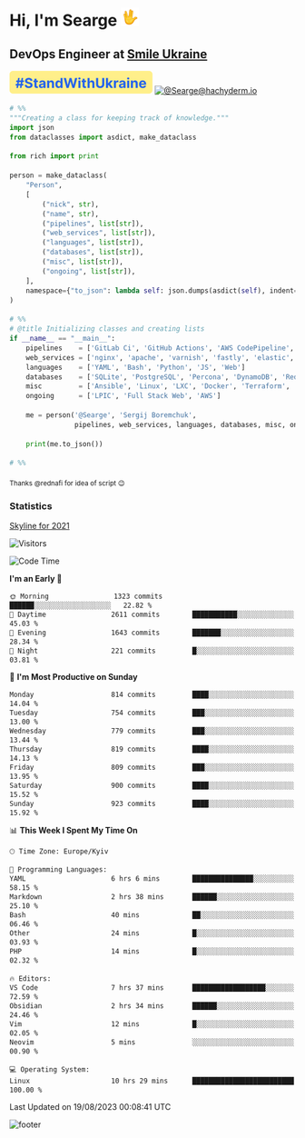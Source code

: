 # Hi, I'm Searge <img src="images/vulcan.webp" style="display: inline-block; margin: 0; height: 2rem" alt="Vulcan salute" />

## DevOps Engineer at [Smile Ukraine](https://smile-ukraine.com/en)

[![Stand With Ukraine](https://raw.githubusercontent.com/vshymanskyy/StandWithUkraine/main/badges/StandWithUkraine.svg)](https://stand-with-ukraine.pp.ua)
<a rel="me" href="https://hachyderm.io/@Searge">![@Searge@hachyderm.io](https://img.shields.io/badge/-@Searge-%232B90D9?logo=mastodon&logoColor=white)</a>

```python
# %%
"""Creating a class for keeping track of knowledge."""
import json
from dataclasses import asdict, make_dataclass

from rich import print

person = make_dataclass(
    "Person",
    [
        ("nick", str),
        ("name", str),
        ("pipelines", list[str]),
        ("web_services", list[str]),
        ("languages", list[str]),
        ("databases", list[str]),
        ("misc", list[str]),
        ("ongoing", list[str]),
    ],
    namespace={"to_json": lambda self: json.dumps(asdict(self), indent=4)},
)

# %%
# @title Initializing classes and creating lists
if __name__ == "__main__":
    pipelines    = ['GitLab Ci', 'GitHub Actions', 'AWS CodePipeline', 'Jenkins']
    web_services = ['nginx', 'apache', 'varnish', 'fastly', 'elastic', 'solr']
    languages    = ['YAML', 'Bash', 'Python', 'JS', 'Web']
    databases    = ['SQLite', 'PostgreSQL', 'Percona', 'DynamoDB', 'Redis']
    misc         = ['Ansible', 'Linux', 'LXC', 'Docker', 'Terraform', 'AWS']
    ongoing      = ['LPIC', 'Full Stack Web', 'AWS']

    me = person('@Searge', 'Sergij Boremchuk',
                pipelines, web_services, languages, databases, misc, ongoing)

    print(me.to_json())

# %%

```

<sub>Thanks @rednafi for idea of script :wink:</sub>

### Statistics

[Skyline for 2021](https://skyline.github.com/Searge/2021)

![Visitors](https://komarev.com/ghpvc/?username=searge&label=Profile%20views&color=0e75b6&style=flat) 
<!--START_SECTION:waka-->
![Code Time](http://img.shields.io/badge/Code%20Time-2%2C184%20hrs%2023%20mins-blue)

**I'm an Early 🐤** 

```text
🌞 Morning                1323 commits        ██████░░░░░░░░░░░░░░░░░░░   22.82 % 
🌆 Daytime                2611 commits        ███████████░░░░░░░░░░░░░░   45.03 % 
🌃 Evening                1643 commits        ███████░░░░░░░░░░░░░░░░░░   28.34 % 
🌙 Night                  221 commits         █░░░░░░░░░░░░░░░░░░░░░░░░   03.81 % 
```
📅 **I'm Most Productive on Sunday** 

```text
Monday                   814 commits         ████░░░░░░░░░░░░░░░░░░░░░   14.04 % 
Tuesday                  754 commits         ███░░░░░░░░░░░░░░░░░░░░░░   13.00 % 
Wednesday                779 commits         ███░░░░░░░░░░░░░░░░░░░░░░   13.44 % 
Thursday                 819 commits         ████░░░░░░░░░░░░░░░░░░░░░   14.13 % 
Friday                   809 commits         ███░░░░░░░░░░░░░░░░░░░░░░   13.95 % 
Saturday                 900 commits         ████░░░░░░░░░░░░░░░░░░░░░   15.52 % 
Sunday                   923 commits         ████░░░░░░░░░░░░░░░░░░░░░   15.92 % 
```


📊 **This Week I Spent My Time On** 

```text
🕑︎ Time Zone: Europe/Kyiv

💬 Programming Languages: 
YAML                     6 hrs 6 mins        ███████████████░░░░░░░░░░   58.15 % 
Markdown                 2 hrs 38 mins       ██████░░░░░░░░░░░░░░░░░░░   25.10 % 
Bash                     40 mins             ██░░░░░░░░░░░░░░░░░░░░░░░   06.46 % 
Other                    24 mins             █░░░░░░░░░░░░░░░░░░░░░░░░   03.93 % 
PHP                      14 mins             █░░░░░░░░░░░░░░░░░░░░░░░░   02.32 % 

🔥 Editors: 
VS Code                  7 hrs 37 mins       ██████████████████░░░░░░░   72.59 % 
Obsidian                 2 hrs 34 mins       ██████░░░░░░░░░░░░░░░░░░░   24.46 % 
Vim                      12 mins             █░░░░░░░░░░░░░░░░░░░░░░░░   02.05 % 
Neovim                   5 mins              ░░░░░░░░░░░░░░░░░░░░░░░░░   00.90 % 

💻 Operating System: 
Linux                    10 hrs 29 mins      █████████████████████████   100.00 % 
```


 Last Updated on 19/08/2023 00:08:41 UTC
<!--END_SECTION:waka-->

![footer](https://capsule-render.vercel.app/api?type=waving&color=gradient&customColorList=14,21&height=82&section=footer)
